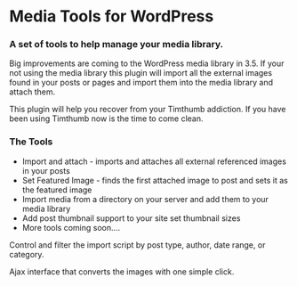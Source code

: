 Media Tools for WordPress
=========================

### A set of tools to help manage your media library.  

Big improvements are coming to the WordPress media library in 3.5.  If your not using the media library this plugin will
import all the external images found in your posts or pages and import them into the media library and attach them.

This plugin will help you recover from your Timthumb addiction.  If you have been using Timthumb now is the time to come clean.  


### The Tools

* Import and attach - imports and attaches all external referenced images in your posts
* Set Featured Image - finds the first attached image to post and sets it as the featured image
* Import media from a directory on your server and add them to your media library
* Add post thumbnail support to your site set thumbnail sizes
* More tools coming soon....
 

Control and filter the import script by post type, author, date range, or category.

Ajax interface that converts the images with one simple click.